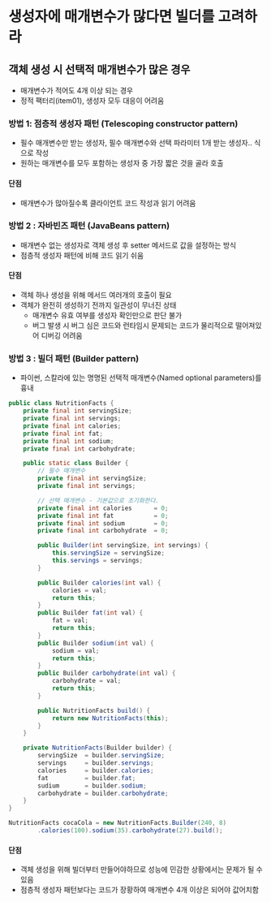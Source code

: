 # 생성자에 매개변수가 많다면 빌더를 고려하라


## 객체 생성 시 선택적 매개변수가 많은 경우
- 매개변수가 적어도 4개 이상 되는 경우
- 정적 팩터리(item01), 생성자 모두 대응이 어려움

### 방법 1: 점층적 생성자 패턴 (Telescoping constructor pattern)
- 필수 매개변수만 받는 생성자, 필수 매개변수와 선택 파라미터 1개 받는 생성자.. 식으로 작성
- 원하는 매개변수를 모두 포함하는 생성자 중 가장 짧은 것을 골라 호출
#### 단점
- 매개변수가 많아질수록 클라이언트 코드 작성과 읽기 어려움

### 방법 2 : 자바빈즈 패턴 (JavaBeans pattern)
- 매개변수 없는 생성자로 객체 생성 후 setter 메서드로 값을 설정하는 방식
- 점층적 생성자 패턴에 비해 코드 읽기 쉬움
#### 단점
- 객체 하나 생성을 위해 메서드 여러개의 호출이 필요
- 객체가 완전히 생성하기 전까지 일관성이 무너진 상태
    - 매개변수 유효 여부를 생성자 확인만으로 판단 불가
    - 버그 발생 시 버그 심은 코드와 런타임시 문제되는 코드가 물리적으로 떨어져있어 디버깅 어려움

### 방법 3 : 빌더 패턴 (Builder pattern)
- 파이썬, 스칼라에 있는 명명된 선택적 매개변수(Named optional parameters)를 흉내


```java
public class NutritionFacts {
    private final int servingSize;
    private final int servings;
    private final int calories;
    private final int fat;
    private final int sodium;
    private final int carbohydrate;

    public static class Builder {
        // 필수 매개변수
        private final int servingSize;
        private final int servings;

        // 선택 매개변수 - 기본값으로 초기화한다.
        private final int calories      = 0;
        private final int fat           = 0;
        private final int sodium        = 0;
        private final int carbohydrate  = 0;

        public Builder(int servingSize, int servings) {
            this.servingSize = servingSize;
            this.servings = servings;
        }

        public Builder calories(int val) {
            calories = val;
            return this;
        }
        public Builder fat(int val) {
            fat = val;
            return this;
        }
        public Builder sodium(int val) {
            sodium = val;
            return this;
        }
        public Builder carbohydrate(int val) {
            carbohydrate = val;
            return this;
        }

        public NutritionFacts build() {
            return new NutritionFacts(this);
        }
    }

    private NutritionFacts(Builder builder) {
        servingSize  = builder.servingSize;
        servings     = builder.servings;
        calories     = builder.calories;
        fat          = builder.fat;
        sudium       = builder.sodium;
        carbohydrate = builder.carbohydrate; 
    }
}

NutritionFacts cocaCola = new NutritionFacts.Builder(240, 8)
        .calories(100).sodium(35).carbohydrate(27).build();
```

#### 단점
- 객체 생성을 위해 빌더부터 만들어야하므로 성능에 민감한 상황에서는 문제가 될 수 있음
- 점층적 생성자 패턴보다는 코드가 장황하여 매개변수 4개 이상은 되어야 값어치함